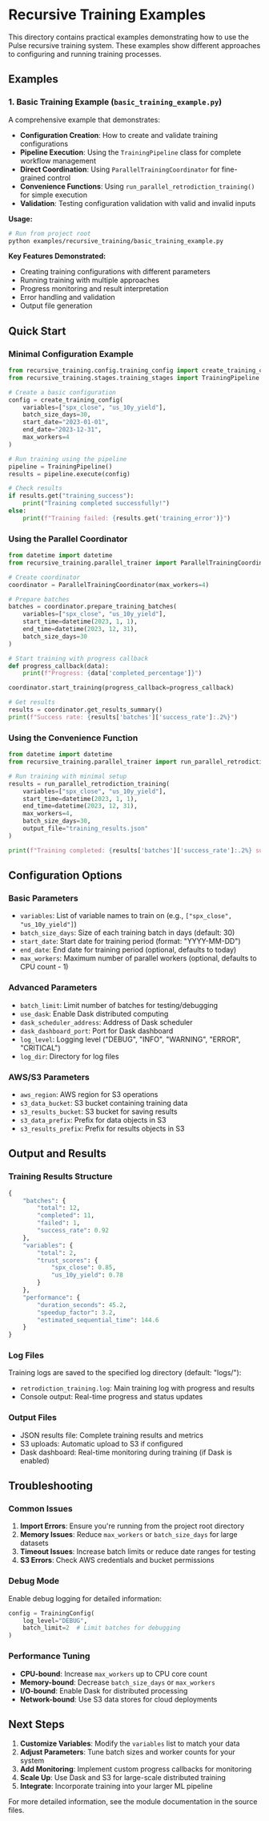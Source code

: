 # Recursive Training Examples

This directory contains practical examples demonstrating how to use the Pulse recursive training system. These examples show different approaches to configuring and running training processes.

## Examples

### 1. Basic Training Example (`basic_training_example.py`)

A comprehensive example that demonstrates:

- **Configuration Creation**: How to create and validate training configurations
- **Pipeline Execution**: Using the `TrainingPipeline` class for complete workflow management
- **Direct Coordination**: Using `ParallelTrainingCoordinator` for fine-grained control
- **Convenience Functions**: Using `run_parallel_retrodiction_training()` for simple execution
- **Validation**: Testing configuration validation with valid and invalid inputs

**Usage:**
```bash
# Run from project root
python examples/recursive_training/basic_training_example.py
```

**Key Features Demonstrated:**
- Creating training configurations with different parameters
- Running training with multiple approaches
- Progress monitoring and result interpretation
- Error handling and validation
- Output file generation

## Quick Start

### Minimal Configuration Example

```python
from recursive_training.config.training_config import create_training_config
from recursive_training.stages.training_stages import TrainingPipeline

# Create a basic configuration
config = create_training_config(
    variables=["spx_close", "us_10y_yield"],
    batch_size_days=30,
    start_date="2023-01-01",
    end_date="2023-12-31",
    max_workers=4
)

# Run training using the pipeline
pipeline = TrainingPipeline()
results = pipeline.execute(config)

# Check results
if results.get("training_success"):
    print("Training completed successfully!")
else:
    print(f"Training failed: {results.get('training_error')}")
```

### Using the Parallel Coordinator

```python
from datetime import datetime
from recursive_training.parallel_trainer import ParallelTrainingCoordinator

# Create coordinator
coordinator = ParallelTrainingCoordinator(max_workers=4)

# Prepare batches
batches = coordinator.prepare_training_batches(
    variables=["spx_close", "us_10y_yield"],
    start_time=datetime(2023, 1, 1),
    end_time=datetime(2023, 12, 31),
    batch_size_days=30
)

# Start training with progress callback
def progress_callback(data):
    print(f"Progress: {data['completed_percentage']}")

coordinator.start_training(progress_callback=progress_callback)

# Get results
results = coordinator.get_results_summary()
print(f"Success rate: {results['batches']['success_rate']:.2%}")
```

### Using the Convenience Function

```python
from datetime import datetime
from recursive_training.parallel_trainer import run_parallel_retrodiction_training

# Run training with minimal setup
results = run_parallel_retrodiction_training(
    variables=["spx_close", "us_10y_yield"],
    start_time=datetime(2023, 1, 1),
    end_time=datetime(2023, 12, 31),
    max_workers=4,
    batch_size_days=30,
    output_file="training_results.json"
)

print(f"Training completed: {results['batches']['success_rate']:.2%} success rate")
```

## Configuration Options

### Basic Parameters

- `variables`: List of variable names to train on (e.g., `["spx_close", "us_10y_yield"]`)
- `batch_size_days`: Size of each training batch in days (default: 30)
- `start_date`: Start date for training period (format: "YYYY-MM-DD")
- `end_date`: End date for training period (optional, defaults to today)
- `max_workers`: Maximum number of parallel workers (optional, defaults to CPU count - 1)

### Advanced Parameters

- `batch_limit`: Limit number of batches for testing/debugging
- `use_dask`: Enable Dask distributed computing
- `dask_scheduler_address`: Address of Dask scheduler
- `dask_dashboard_port`: Port for Dask dashboard
- `log_level`: Logging level ("DEBUG", "INFO", "WARNING", "ERROR", "CRITICAL")
- `log_dir`: Directory for log files

### AWS/S3 Parameters

- `aws_region`: AWS region for S3 operations
- `s3_data_bucket`: S3 bucket containing training data
- `s3_results_bucket`: S3 bucket for saving results
- `s3_data_prefix`: Prefix for data objects in S3
- `s3_results_prefix`: Prefix for results objects in S3

## Output and Results

### Training Results Structure

```python
{
    "batches": {
        "total": 12,
        "completed": 11,
        "failed": 1,
        "success_rate": 0.92
    },
    "variables": {
        "total": 2,
        "trust_scores": {
            "spx_close": 0.85,
            "us_10y_yield": 0.78
        }
    },
    "performance": {
        "duration_seconds": 45.2,
        "speedup_factor": 3.2,
        "estimated_sequential_time": 144.6
    }
}
```

### Log Files

Training logs are saved to the specified log directory (default: "logs/"):
- `retrodiction_training.log`: Main training log with progress and results
- Console output: Real-time progress and status updates

### Output Files

- JSON results file: Complete training results and metrics
- S3 uploads: Automatic upload to S3 if configured
- Dask dashboard: Real-time monitoring during training (if Dask is enabled)

## Troubleshooting

### Common Issues

1. **Import Errors**: Ensure you're running from the project root directory
2. **Memory Issues**: Reduce `max_workers` or `batch_size_days` for large datasets
3. **Timeout Issues**: Increase batch limits or reduce date ranges for testing
4. **S3 Errors**: Check AWS credentials and bucket permissions

### Debug Mode

Enable debug logging for detailed information:

```python
config = TrainingConfig(
    log_level="DEBUG",
    batch_limit=2  # Limit batches for debugging
)
```

### Performance Tuning

- **CPU-bound**: Increase `max_workers` up to CPU core count
- **Memory-bound**: Decrease `batch_size_days` or `max_workers`
- **I/O-bound**: Enable Dask for distributed processing
- **Network-bound**: Use S3 data stores for cloud deployments

## Next Steps

1. **Customize Variables**: Modify the `variables` list to match your data
2. **Adjust Parameters**: Tune batch sizes and worker counts for your system
3. **Add Monitoring**: Implement custom progress callbacks for monitoring
4. **Scale Up**: Use Dask and S3 for large-scale distributed training
5. **Integrate**: Incorporate training into your larger ML pipeline

For more detailed information, see the module documentation in the source files.